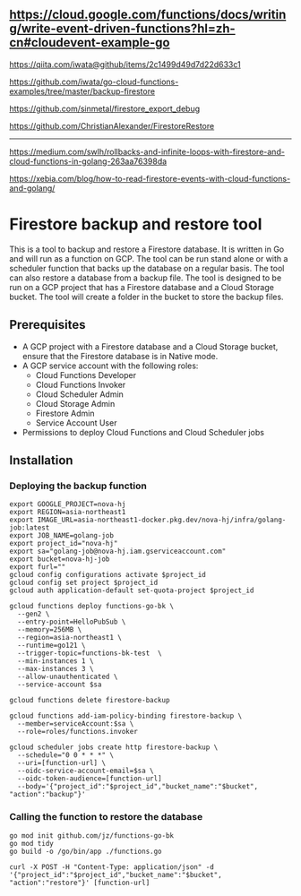 https://cloud.google.com/functions/docs/writing/write-event-driven-functions?hl=zh-cn#cloudevent-example-go
----
https://qiita.com/iwata@github/items/2c1499d49d7d22d633c1

https://github.com/iwata/go-cloud-functions-examples/tree/master/backup-firestore

https://github.com/sinmetal/firestore_export_debug

https://github.com/ChristianAlexander/FirestoreRestore

----
https://medium.com/swlh/rollbacks-and-infinite-loops-with-firestore-and-cloud-functions-in-golang-263aa76398da


https://xebia.com/blog/how-to-read-firestore-events-with-cloud-functions-and-golang/

# Firestore backup and restore tool

This is a tool to backup and restore a Firestore database. It is written in Go and will run as a function on GCP. The 
tool can be run stand alone or with a scheduler function that backs up the database on a regular basis. The tool can 
also restore a database from a backup file. The tool is designed to be run on a GCP project that has a Firestore database
and a Cloud Storage bucket. The tool will create a folder in the bucket to store the backup files. 

## Prerequisites

* A GCP project with a Firestore database and a Cloud Storage bucket, ensure that the Firestore database is in Native mode.
* A GCP service account with the following roles:
  * Cloud Functions Developer
  * Cloud Functions Invoker
  * Cloud Scheduler Admin
  * Cloud Storage Admin
  * Firestore Admin
  * Service Account User
* Permissions to deploy Cloud Functions and Cloud Scheduler jobs

## Installation

### Deploying the backup function

```shell
export GOOGLE_PROJECT=nova-hj
export REGION=asia-northeast1
export IMAGE_URL=asia-northeast1-docker.pkg.dev/nova-hj/infra/golang-job:latest
export JOB_NAME=golang-job
export project_id="nova-hj"
export sa="golang-job@nova-hj.iam.gserviceaccount.com"
export bucket=nova-hj-job
export furl=""
gcloud config configurations activate $project_id
gcloud config set project $project_id
gcloud auth application-default set-quota-project $project_id

gcloud functions deploy functions-go-bk \
  --gen2 \
  --entry-point=HelloPubSub \
  --memory=256MB \
  --region=asia-northeast1 \
  --runtime=go121 \
  --trigger-topic=functions-bk-test  \
  --min-instances 1 \
  --max-instances 3 \
  --allow-unauthenticated \
  --service-account $sa

gcloud functions delete firestore-backup

gcloud functions add-iam-policy-binding firestore-backup \
  --member=serviceAccount:$sa \
  --role=roles/functions.invoker

gcloud scheduler jobs create http firestore-backup \
  --schedule="0 0 * * *" \
  --uri=[function-url] \
  --oidc-service-account-email=$sa \
  --oidc-token-audience=[function-url]
  --body='{"project_id":"$project_id","bucket_name":"$bucket", "action":"backup"}'
```

### Calling the function to restore the database

```shell
go mod init github.com/jz/functions-go-bk
go mod tidy 
go build -o /go/bin/app ./functions.go

curl -X POST -H "Content-Type: application/json" -d '{"project_id":"$project_id","bucket_name":"$bucket", "action":"restore"}' [function-url]
```
